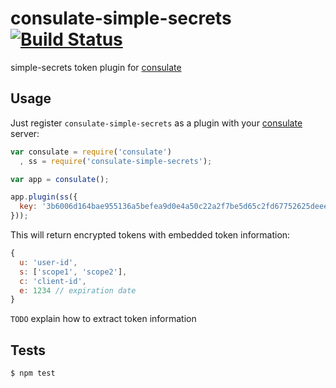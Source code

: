 consulate-simple-secrets [![Build Status](https://travis-ci.org/consulate/consulate-simple-secrets.png?branch=master)](https://travis-ci.org/consulate/consulate-simple-secrets)
========================

simple-secrets token plugin for [consulate](https://github.com/consulate/consulate)

Usage
-----

Just register `consulate-simple-secrets` as a plugin with your [consulate](https://github.com/consulate/consulate) server:

```js
var consulate = require('consulate')
  , ss = require('consulate-simple-secrets');

var app = consulate();

app.plugin(ss({
  key: '3b6006d164bae955136a5befea9d0e4a50c22a2f7be5d65c2fd67752625deee3'
}));
```

This will return encrypted tokens with embedded token information:

```js
{
  u: 'user-id',
  s: ['scope1', 'scope2'],
  c: 'client-id',
  e: 1234 // expiration date
}
```

`TODO` explain how to extract token information

Tests
-----

```sh
$ npm test
```
